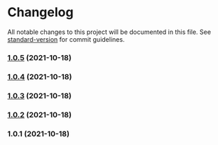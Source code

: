 # Changelog

All notable changes to this project will be documented in this file. See [standard-version](https://github.com/conventional-changelog/standard-version) for commit guidelines.

### [1.0.5](https://github.com/maxmezzomo/printful-react/compare/v1.0.4...v1.0.5) (2021-10-18)

### [1.0.4](https://github.com/maxmezzomo/printful-react/compare/v1.0.3...v1.0.4) (2021-10-18)

### [1.0.3](https://github.com/maxmezzomo/printful-react/compare/v1.0.2...v1.0.3) (2021-10-18)

### [1.0.2](https://github.com/maxmezzomo/printful-react/compare/v1.0.1...v1.0.2) (2021-10-18)

### 1.0.1 (2021-10-18)
